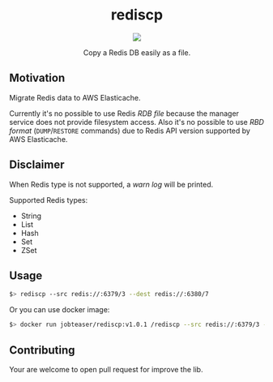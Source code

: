 <div align="center">
  <h1>rediscp</h1>
  <img src ="https://i.imgur.com/GAqO7LW.png" />
  <p>Copy a Redis DB easily as a file.</p>
</div>


## Motivation

Migrate Redis data to AWS Elasticache.

Currently it's no possible to use Redis _RDB file_ because the manager service does not provide filesystem access. Also it's no possible to use _RBD format_ (`DUMP`/`RESTORE` commands) due to Redis API version supported by AWS Elasticache.

## Disclaimer

When Redis type is not supported, a _warn log_ will be printed.

Supported Redis types:
- String
- List
- Hash
- Set
- ZSet

## Usage

```sh
$> rediscp --src redis://:6379/3 --dest redis://:6380/7
```

Or you can use docker image:

```sh
$> docker run jobteaser/rediscp:v1.0.1 /rediscp --src redis://:6379/3 --dest redis://:6380/7
```

## Contributing

Your are welcome to open pull request for improve the lib.
